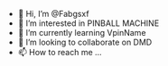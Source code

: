 - 👋 Hi, I’m @Fabgsxf
- 👀 I’m interested in PINBALL MACHINE
- 🌱 I’m currently learning VpinName
- 💞️ I’m looking to collaborate on DMD
- 📫 How to reach me ...

<!---
Fabgsxf/Fabgsxf is a ✨ special ✨ repository because its `README.md` (this file) appears on your GitHub profile.
You can click the Preview link to take a look at your changes.
--->
